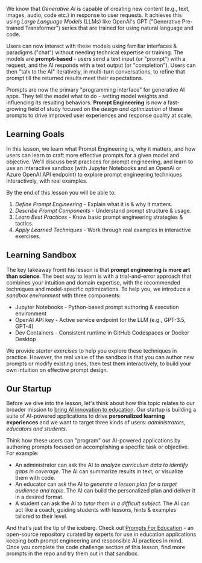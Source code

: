 <!--
GUIDING THEME:
This lesson should answer the question:
"If I were building an education AI startup, how would prompt-engineering help me?"

INTRODUCTION:
Identify 3 core concepts to teach.
Identify 3 learning goals to achieve.

CODE CHALLENGE:
If provided, should have an education focus - help show how the concepts can be applied to make the lives of teachers and students easier.
-->

We know that _Generative AI_ is capable of creating new content (e.g., text, images, audio, code etc.) in response to user requests. It achieves this using _Large Language Models_ (LLMs) like OpenAI's GPT ("Generative Pre-trained Transformer") series that are trained for using natural language and code. 

Users can now interact with these models using familiar interfaces & paradigms ("chat") without needing technical expertise or training. The models are **prompt-based** - users send a text input (or "prompt") with a request, and the AI responds with a text output (or "completion"). Users can then "talk to the AI" iteratively, in multi-turn conversations, to refine that prompt till the returned results meet their expectations.

Prompts are now the primary "programming interface" for generative AI apps. They tell the model what to do - setting model weights and influencing its resulting behaviors. **Prompt Engineering** is now a fast-growing field of study focused on the _design and optimization_ of these prompts to drive improved user experiences and response quality at scale.


## Learning Goals

In this lesson, we learn what Prompt Engineering is, why it matters, and how users can learn to craft more effective prompts for a given model and objective. We'll discuss best practices for prompt engineering, and learn to use an interactive sandbox (with Jupyter Notebooks and an OpenAI or Azure OpenAI API endpoint) to explore prompt engineering techniques interactively, with real examples.

By the end of this lesson you will be able to:
 1. _Define Prompt Engineering_ - Explain what it is & why it matters.
 1. _Describe Prompt Components_ - Understand prompt structure & usage.
 1. _Learn Best Practices_ - Know basic prompt engineering strategies & tactics.
 1. _Apply Learned Techniques_ - Work through real examples in interactive exercises.

## Learning Sandbox

The key takeaway fromt his lesson is that **prompt engineering is more art than science**. The best way to learn is with a trial-and-error approach that combines your intuition and domain expertise, with the recommended techniques and model-specific optimizations. To help you, we introduce a _sandbox environment_ with three components:

 - Jupyter Notebooks - Python-based prompt authoring & execution environment
 - OpenAI API key - Active service endpoint for the LLM (e.g., GPT-3.5, GPT-4)
 - Dev Containers - Consistent runtime in GitHub Codespaces or Docker Desktop

We provide _starter exercises_ to help you explore these techniques in practice. However, the real value of the sandbox is that you can author new prompts or modify existing ones, then test them interactively, to build your own intuition on effective prompt design.

## Our Startup
Before we dive into the lesson, let's think about how this topic relates to our broader mission to [bring AI innovation to education](https://educationblog.microsoft.com/2023/06/collaborating-to-bring-ai-innovation-to-education). Our startup is building a suite of AI-powered applications to drive **personalized learning experiences** and we want to target three kinds of users: _administrators, educators and students_.

Think how these users can "program" our AI-powered applications by authoring prompts focused on accomplishing a specific task or objective. For example:
 - An administrator can ask the AI to _analyze curriculum data to identify gaps in coverage_. The AI can summarize results in text, or visualize them with code.
 - An educator can ask the AI to _generate a lesson plan for a target audience and topic_. The AI can build the personalized plan and deliver it in a desired format.
 - A student can ask the AI to _tutor them in a difficult subject_. The AI can act like a coach, guiding students with lessons, hints & examples tailored to their level.
 
And that's just the tip of the iceberg. Check out [Prompts For Education](https://github.com/microsoft/prompts-for-edu/tree/main) - an open-source repository curated by experts for use in education applications keeping both prompt engineering and responsible AI practices in mind. Once you complete the code challenge section of this lesson, find more prompts in the repo and try them out in that sandbox.